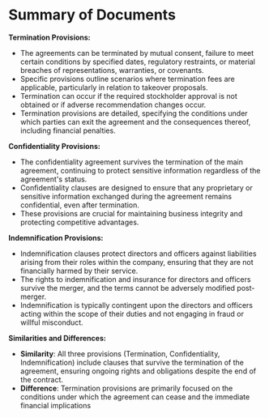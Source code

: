# Summary of Documents

**Termination Provisions:**
- The agreements can be terminated by mutual consent, failure to meet certain conditions by specified dates, regulatory restraints, or material breaches of representations, warranties, or covenants.
- Specific provisions outline scenarios where termination fees are applicable, particularly in relation to takeover proposals.
- Termination can occur if the required stockholder approval is not obtained or if adverse recommendation changes occur.
- Termination provisions are detailed, specifying the conditions under which parties can exit the agreement and the consequences thereof, including financial penalties.

**Confidentiality Provisions:**
- The confidentiality agreement survives the termination of the main agreement, continuing to protect sensitive information regardless of the agreement's status.
- Confidentiality clauses are designed to ensure that any proprietary or sensitive information exchanged during the agreement remains confidential, even after termination.
- These provisions are crucial for maintaining business integrity and protecting competitive advantages.

**Indemnification Provisions:**
- Indemnification clauses protect directors and officers against liabilities arising from their roles within the company, ensuring that they are not financially harmed by their service.
- The rights to indemnification and insurance for directors and officers survive the merger, and the terms cannot be adversely modified post-merger.
- Indemnification is typically contingent upon the directors and officers acting within the scope of their duties and not engaging in fraud or willful misconduct.

**Similarities and Differences:**
- **Similarity**: All three provisions (Termination, Confidentiality, Indemnification) include clauses that survive the termination of the agreement, ensuring ongoing rights and obligations despite the end of the contract.
- **Difference**: Termination provisions are primarily focused on the conditions under which the agreement can cease and the immediate financial implications